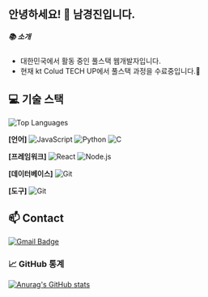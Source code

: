 ## 안녕하세요! 👋 남경진입니다.
##### 📚 소개
- 대한민국에서 활동 중인 풀스택 웹개발자입니다.
- 현재 kt Colud TECH UP에서 풀스택 과정을 수료중입니다.🌱

## 💻 **기술 스택**
![Top Languages](https://github-readme-stats.vercel.app/api/top-langs/?username=nkj06&layout=compact&theme=radical)

**[언어]**
![JavaScript](https://img.shields.io/badge/-JavaScript-F7DF1E?style=flat-square&logo=javascript&logoColor=white)
![Python](https://img.shields.io/badge/-Python-3776AB?style=flat-square&logo=python&logoColor=white)
![C](https://img.shields.io/badge/-C-A8B9CC?style=flat-square&logo=C&logoColor=white)

**[프레임워크]**
![React](https://img.shields.io/badge/-React-61DAFB?style=flat-square&logo=react&logoColor=white)
![Node.js](https://img.shields.io/badge/-Node.js-339933?style=flat-square&logo=node.js&logoColor=white)

**[데이터베이스]**
![Git](https://img.shields.io/badge/Git-F05032?style=for-the-badge&logo=git&logoColor=white)

**[도구]**
![Git](https://img.shields.io/badge/Git-F05032?style=for-the-badge&logo=git&logoColor=white)

## 📫 Contact
[![Gmail Badge](https://img.shields.io/badge/Gmail-d14836?style=flat-square&logo=Gmail&logoColor=white&link=mailto:nkj960610@gmail.com)](nkj960610@gmail.com)
<!-- [![Portfolio](https://img.shields.io/badge/-Portfolio-000000?style=flat-square&logo=github&logoColor=white)](https://yourportfolio.com) -->

### 📈 **GitHub 통계**
[![Anurag's GitHub stats](https://github-readme-stats.vercel.app/api?username=your-github-nkj06&show_icons=true&theme=onedark)](https://github.com/anuraghazra/github-readme-stats)



<!--
**nkj06/nkj06** is a ✨ _special_ ✨ repository because its `README.md` (this file) appears on your GitHub profile.

Here are some ideas to get you started:

- 🔭 I’m currently working on ...
- 🌱 I’m currently learning ...
- 👯 I’m looking to collaborate on ...
- 🤔 I’m looking for help with ...
- 💬 Ask me about ...
- 📫 How to reach me: ...
- 😄 Pronouns: ...
- ⚡ Fun fact: ...
-->

